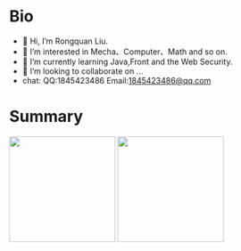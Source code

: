 

# Bio

- 👋 Hi, I’m Rongquan Liu.
- 👀 I’m interested in Mecha、Computer、Math and so on.
- 🌱 I’m currently learning Java,Front and the Web Security.
- 💞️ I’m looking to collaborate on ...
- chat:
QQ:1845423486 
Email:1845423486@qq.com

# Summary
<p align="left">
<img height="190px" src="https://github-readme-stats.vercel.app/api?username=miaomaomiaomaoda&show_icons=true&line_height=20&hide_title=true&theme=gruvbox&border_radius=30" align = "center"/>
<img height="190px" src="https://github-readme-stats.vercel.app/api/top-langs/?username=miaomaomiaomaoda&theme=gruvbox&border_radius=30" align = "center"/></p>
